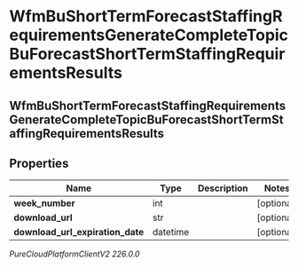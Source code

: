 # WfmBuShortTermForecastStaffingRequirementsGenerateCompleteTopicBuForecastShortTermStaffingRequirementsResults

## WfmBuShortTermForecastStaffingRequirementsGenerateCompleteTopicBuForecastShortTermStaffingRequirementsResults

## Properties

|Name | Type | Description | Notes|
|------------ | ------------- | ------------- | -------------|
| **week_number** | int |  | [optional] |
| **download_url** | str |  | [optional] |
| **download_url_expiration_date** | datetime |  | [optional] |



_PureCloudPlatformClientV2 226.0.0_
